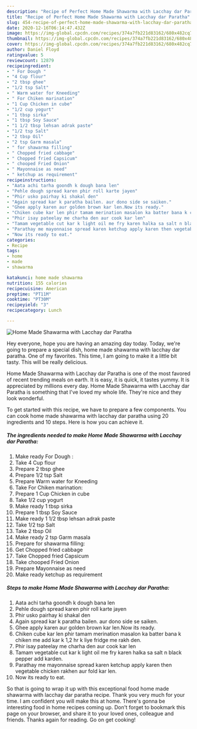 ```yaml
---
description: "Recipe of Perfect Home Made Shawarma with Lacchay dar Paratha"
title: "Recipe of Perfect Home Made Shawarma with Lacchay dar Paratha"
slug: 454-recipe-of-perfect-home-made-shawarma-with-lacchay-dar-paratha
date: 2020-12-16T06:14:47.432Z
image: https://img-global.cpcdn.com/recipes/374a7fb221d83162/680x482cq70/home-made-shawarma-with-lacchay-dar-paratha-recipe-main-photo.jpg
thumbnail: https://img-global.cpcdn.com/recipes/374a7fb221d83162/680x482cq70/home-made-shawarma-with-lacchay-dar-paratha-recipe-main-photo.jpg
cover: https://img-global.cpcdn.com/recipes/374a7fb221d83162/680x482cq70/home-made-shawarma-with-lacchay-dar-paratha-recipe-main-photo.jpg
author: Daniel Floyd
ratingvalue: 5
reviewcount: 12879
recipeingredient:
- " For Dough "
- "4 Cup flour"
- "2 tbsp ghee"
- "1/2 tsp Salt"
- " Warm water for Kneeding"
- " For Chiken marination"
- "1 Cup Chicken in cube"
- "1/2 cup yogurt"
- "1 tbsp sirka"
- "1 tbsp Soy Sauce"
- "1 1/2 tbsp lehsan adrak paste"
- "1/2 tsp Salt"
- "2 tbsp Oil"
- "2 tsp Garm masala"
- " for shawarma filling"
- " Chopped fried cabbage"
- " Chopped fried Capsicum"
- " chooped Fried Onion"
- " Mayonnaise as need"
- " ketchup as requirement"
recipeinstructions:
- "Aata achi tarha goondh k dough bana len"
- "Pehle dough spread karen phir roll karte jayen"
- "Phir usko pairhay ki shakal den"
- "Again spread kar k paratha bailen. aur dono side se saiken."
- "Ghee apply karen aur golden brown kar len.Now its ready."
- "Chiken cube kar len phir tamam merination masalon ka batter bana k chiken me add kar k 1,2 hr k liye fridge me rakh den."
- "Phir isay pateelay me charha den aur cook kar len"
- "Tamam vegetable cut kar k light oil me fry karen halka sa salt n black pepper add karden."
- "Parathay me mayonnaise spread karen ketchup apply karen then vegetable chicken rakhen aur fold kar len."
- "Now its ready to eat."
categories:
- Recipe
tags:
- home
- made
- shawarma

katakunci: home made shawarma 
nutrition: 155 calories
recipecuisine: American
preptime: "PT11M"
cooktime: "PT30M"
recipeyield: "3"
recipecategory: Lunch

---
```



![Home Made Shawarma with Lacchay dar Paratha](https://img-global.cpcdn.com/recipes/374a7fb221d83162/680x482cq70/home-made-shawarma-with-lacchay-dar-paratha-recipe-main-photo.jpg)

Hey everyone, hope you are having an amazing day today. Today, we're going to prepare a special dish, home made shawarma with lacchay dar paratha. One of my favorites. This time, I am going to make it a little bit tasty. This will be really delicious.



Home Made Shawarma with Lacchay dar Paratha is one of the most favored of recent trending meals on earth. It is easy, it is quick, it tastes yummy. It is appreciated by millions every day. Home Made Shawarma with Lacchay dar Paratha is something that I've loved my whole life. They're nice and they look wonderful.


To get started with this recipe, we have to prepare a few components. You can cook home made shawarma with lacchay dar paratha using 20 ingredients and 10 steps. Here is how you can achieve it.

<!--inarticleads1-->

##### The ingredients needed to make Home Made Shawarma with Lacchay dar Paratha:

1. Make ready  For Dough :
1. Take 4 Cup flour
1. Prepare 2 tbsp ghee
1. Prepare 1/2 tsp Salt
1. Prepare  Warm water for Kneeding
1. Take  For Chiken marination:
1. Prepare 1 Cup Chicken in cube
1. Take 1/2 cup yogurt
1. Make ready 1 tbsp sirka
1. Prepare 1 tbsp Soy Sauce
1. Make ready 1 1/2 tbsp lehsan adrak paste
1. Take 1/2 tsp Salt
1. Take 2 tbsp Oil
1. Make ready 2 tsp Garm masala
1. Prepare  for shawarma filling:
1. Get  Chopped fried cabbage
1. Take  Chopped fried Capsicum
1. Take  chooped Fried Onion
1. Prepare  Mayonnaise as need
1. Make ready  ketchup as requirement




<!--inarticleads2-->

##### Steps to make Home Made Shawarma with Lacchay dar Paratha:

1. Aata achi tarha goondh k dough bana len
1. Pehle dough spread karen phir roll karte jayen
1. Phir usko pairhay ki shakal den
1. Again spread kar k paratha bailen. aur dono side se saiken.
1. Ghee apply karen aur golden brown kar len.Now its ready.
1. Chiken cube kar len phir tamam merination masalon ka batter bana k chiken me add kar k 1,2 hr k liye fridge me rakh den.
1. Phir isay pateelay me charha den aur cook kar len
1. Tamam vegetable cut kar k light oil me fry karen halka sa salt n black pepper add karden.
1. Parathay me mayonnaise spread karen ketchup apply karen then vegetable chicken rakhen aur fold kar len.
1. Now its ready to eat.




So that is going to wrap it up with this exceptional food home made shawarma with lacchay dar paratha recipe. Thank you very much for your time. I am confident you will make this at home. There's gonna be interesting food in home recipes coming up. Don't forget to bookmark this page on your browser, and share it to your loved ones, colleague and friends. Thanks again for reading. Go on get cooking!

